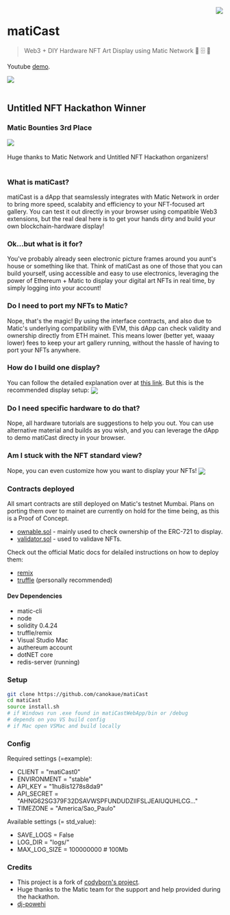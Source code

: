 <img src="img/matic-min.png" align="right"/>

# matiCast

> Web3 + DIY Hardware NFT Art Display using Matic Network 🧥 🗄️ 👊

Youtube [demo](https://youtu.be/88XNFrcH55c).

<img src="example-images/maticast.png" align="center"/>
<br /><br />

## Untitled NFT Hackathon Winner
### Matic Bounties 3rd Place
<img src="img/nft-hack-result.jpeg" align="center"/>
<br />
<br />
Huge thanks to Matic Network and Untitled NFT Hackathon organizers!
<br />
<br />

### What is matiCast?
matiCast is a dApp that seamslessly integrates with Matic Network in order to bring more speed, scalabity and efficiency to your NFT-focused art gallery. You can test it out directly in your browser using compatible Web3 extensions, but the real deal here is to get your hands dirty and build your own blockchain-hardware display!

### Ok...but what is it for?
You've probably already seen electronic picture frames around you aunt's house or something like that. Think of matiCast as one of those that you can build yourself, using accessible and easy to use electronics, leveraging the power of Ethereum + Matic to display
your digital art NFTs in real time, by simply logging into your account!

### Do I need to port my NFTs to Matic?
Nope, that's the magic! By using the interface contracts, and also due to Matic's underlying compatibility with EVM, this dApp can check validity and ownership directly from ETH mainet. This means lower (better yet, waaay lower) fees to keep your art gallery running, without the hassle of having to port your NFTs anywhere.

### How do I build one display?
You can follow the detailed explanation over at [this link](https://github.com/canokaue/matiCast/blob/master/instructions/index.md).
But this is the recommended display setup:
<img src="example-images/dimensions.PNG" align="center"/>

### Do I need specific hardware to do that?
Nope, all hardware tutorials are suggestions to help you out. You can use alternative material and builds as you wish, and you can leverage the dApp to demo matiCast directy in your browser.

### Am I stuck with the NFT standard view?
Nope, you can even customize how you want to display your NFTs!
<img src="example-images/swatch.PNG" align="center"/>

### Contracts deployed
All smart contracts are still deployed on Matic's testnet Mumbai. Plans on porting them over to mainet are currently on hold for the time being, as this is a Proof of Concept.
* [ownable.sol](https://mumbai-explorer.matic.today/address/0xf77465E89d5D9673c13d44AB2Ea28bD34F88992b/transactions) - mainly used to check ownership of the ERC-721 to display.
* [validator.sol](https://mumbai-explorer.matic.today/address/0xf77465E89d5D9673c13d44AB2Ea28bD34F88992b/transactions) - used to validave NFTs.

Check out the official Matic docs for delailed instructions on how to deploy them:
* [remix](https://docs.matic.network/docs/develop/remix)
* [truffle](https://docs.matic.network/docs/develop/truffle) (personally recommended)

#### Dev Dependencies
* matic-cli
* node
* solidity 0.4.24
* truffle/remix
* Visual Studio Mac
* authereum account
* dotNET core
* redis-server (running)

### Setup

```bash
git clone https://github.com/canokaue/matiCast
cd matiCast
source install.sh
# if Windows run .exe found in matiCastWebApp/bin or /debug
# depends on you VS build config
# if Mac open VSMac and build locally
```

### Config

Required settings (=example):
* CLIENT = "matiCast0"
* ENVIRONMENT = "stable"
* API_KEY = "1hu8is1278s8da9"
* API_SECRET = "AHNG62SG379F32DSAVWSPFUNDUDZIIFSLJEAIUQUHLCG..."
* TIMEZONE = "America/Sao_Paulo"

Available settings (= std_value):
* SAVE_LOGS = False
* LOG_DIR = "logs/"
* MAX_LOG_SIZE = 100000000 # 100Mb

### Credits
* This project is a fork of [codyborn's  project](https://github.com/codyborn/tokenCast).
* Huge thanks to the Matic team for the support and help provided during the hackathon.
* [dj-powehi](https://github.com/dj-powehi)
